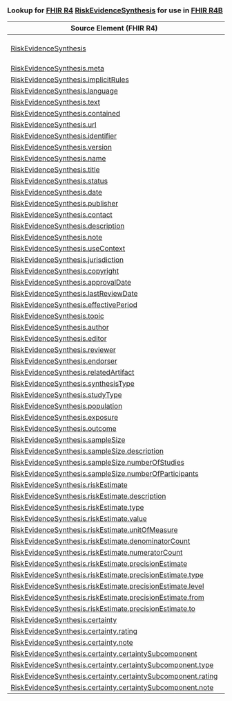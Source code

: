 ### Lookup for [FHIR R4](https://hl7.org/fhir/R4/) [RiskEvidenceSynthesis](https://hl7.org/fhir/R4/RiskEvidenceSynthesis.html) for use in [FHIR R4B](https://hl7.org/fhir/R4B/)

| Source Element (FHIR R4) | Usage | Target |
| -------------- | ----- | ------ |
| [RiskEvidenceSynthesis](https://hl7.org/fhir/R4/RiskEvidenceSynthesis.html#resource) | `UseExtension` | [http://hl7.org/fhir/4.0/StructureDefinition/extension-RiskEvidenceSynthesis](StructureDefinition-ext-R4-RiskEvidenceSynthesis.html) |
| [RiskEvidenceSynthesis.meta](https://hl7.org/fhir/R4/RiskEvidenceSynthesis.html#resource) | `UseBasicElement` | [Resource.meta](https://hl7.org/fhir/R4B/Resource.html#resource) |
| [RiskEvidenceSynthesis.implicitRules](https://hl7.org/fhir/R4/RiskEvidenceSynthesis.html#resource) | `UseBasicElement` | [Resource.implicitRules](https://hl7.org/fhir/R4B/Resource.html#resource) |
| [RiskEvidenceSynthesis.language](https://hl7.org/fhir/R4/RiskEvidenceSynthesis.html#resource) | `UseBasicElement` | [Resource.language](https://hl7.org/fhir/R4B/Resource.html#resource) |
| [RiskEvidenceSynthesis.text](https://hl7.org/fhir/R4/RiskEvidenceSynthesis.html#resource) | `UseBasicElement` | [DomainResource.text](https://hl7.org/fhir/R4B/DomainResource.html#resource) |
| [RiskEvidenceSynthesis.contained](https://hl7.org/fhir/R4/RiskEvidenceSynthesis.html#resource) | `UseBasicElement` | [DomainResource.contained](https://hl7.org/fhir/R4B/DomainResource.html#resource) |
| [RiskEvidenceSynthesis.url](https://hl7.org/fhir/R4/RiskEvidenceSynthesis.html#resource) | `UseExtensionFromAncestor` | - |
| [RiskEvidenceSynthesis.identifier](https://hl7.org/fhir/R4/RiskEvidenceSynthesis.html#resource) | `UseBasicElement` | [Basic.identifier](https://hl7.org/fhir/R4B/Basic.html#resource) |
| [RiskEvidenceSynthesis.version](https://hl7.org/fhir/R4/RiskEvidenceSynthesis.html#resource) | `UseExtensionFromAncestor` | - |
| [RiskEvidenceSynthesis.name](https://hl7.org/fhir/R4/RiskEvidenceSynthesis.html#resource) | `UseExtensionFromAncestor` | - |
| [RiskEvidenceSynthesis.title](https://hl7.org/fhir/R4/RiskEvidenceSynthesis.html#resource) | `UseExtensionFromAncestor` | - |
| [RiskEvidenceSynthesis.status](https://hl7.org/fhir/R4/RiskEvidenceSynthesis.html#resource) | `UseExtensionFromAncestor` | - |
| [RiskEvidenceSynthesis.date](https://hl7.org/fhir/R4/RiskEvidenceSynthesis.html#resource) | `UseExtensionFromAncestor` | - |
| [RiskEvidenceSynthesis.publisher](https://hl7.org/fhir/R4/RiskEvidenceSynthesis.html#resource) | `UseExtensionFromAncestor` | - |
| [RiskEvidenceSynthesis.contact](https://hl7.org/fhir/R4/RiskEvidenceSynthesis.html#resource) | `UseExtensionFromAncestor` | - |
| [RiskEvidenceSynthesis.description](https://hl7.org/fhir/R4/RiskEvidenceSynthesis.html#resource) | `UseExtensionFromAncestor` | - |
| [RiskEvidenceSynthesis.note](https://hl7.org/fhir/R4/RiskEvidenceSynthesis.html#resource) | `UseExtensionFromAncestor` | - |
| [RiskEvidenceSynthesis.useContext](https://hl7.org/fhir/R4/RiskEvidenceSynthesis.html#resource) | `UseExtensionFromAncestor` | - |
| [RiskEvidenceSynthesis.jurisdiction](https://hl7.org/fhir/R4/RiskEvidenceSynthesis.html#resource) | `UseExtensionFromAncestor` | - |
| [RiskEvidenceSynthesis.copyright](https://hl7.org/fhir/R4/RiskEvidenceSynthesis.html#resource) | `UseExtensionFromAncestor` | - |
| [RiskEvidenceSynthesis.approvalDate](https://hl7.org/fhir/R4/RiskEvidenceSynthesis.html#resource) | `UseExtensionFromAncestor` | - |
| [RiskEvidenceSynthesis.lastReviewDate](https://hl7.org/fhir/R4/RiskEvidenceSynthesis.html#resource) | `UseExtensionFromAncestor` | - |
| [RiskEvidenceSynthesis.effectivePeriod](https://hl7.org/fhir/R4/RiskEvidenceSynthesis.html#resource) | `UseExtensionFromAncestor` | - |
| [RiskEvidenceSynthesis.topic](https://hl7.org/fhir/R4/RiskEvidenceSynthesis.html#resource) | `UseExtensionFromAncestor` | - |
| [RiskEvidenceSynthesis.author](https://hl7.org/fhir/R4/RiskEvidenceSynthesis.html#resource) | `UseBasicElement` | [Basic.author](https://hl7.org/fhir/R4B/Basic.html#resource) |
| [RiskEvidenceSynthesis.editor](https://hl7.org/fhir/R4/RiskEvidenceSynthesis.html#resource) | `UseExtensionFromAncestor` | - |
| [RiskEvidenceSynthesis.reviewer](https://hl7.org/fhir/R4/RiskEvidenceSynthesis.html#resource) | `UseExtensionFromAncestor` | - |
| [RiskEvidenceSynthesis.endorser](https://hl7.org/fhir/R4/RiskEvidenceSynthesis.html#resource) | `UseExtensionFromAncestor` | - |
| [RiskEvidenceSynthesis.relatedArtifact](https://hl7.org/fhir/R4/RiskEvidenceSynthesis.html#resource) | `UseExtensionFromAncestor` | - |
| [RiskEvidenceSynthesis.synthesisType](https://hl7.org/fhir/R4/RiskEvidenceSynthesis.html#resource) | `UseExtensionFromAncestor` | - |
| [RiskEvidenceSynthesis.studyType](https://hl7.org/fhir/R4/RiskEvidenceSynthesis.html#resource) | `UseExtensionFromAncestor` | - |
| [RiskEvidenceSynthesis.population](https://hl7.org/fhir/R4/RiskEvidenceSynthesis.html#resource) | `UseExtensionFromAncestor` | - |
| [RiskEvidenceSynthesis.exposure](https://hl7.org/fhir/R4/RiskEvidenceSynthesis.html#resource) | `UseExtensionFromAncestor` | - |
| [RiskEvidenceSynthesis.outcome](https://hl7.org/fhir/R4/RiskEvidenceSynthesis.html#resource) | `UseExtensionFromAncestor` | - |
| [RiskEvidenceSynthesis.sampleSize](https://hl7.org/fhir/R4/RiskEvidenceSynthesis.html#resource) | `UseExtensionFromAncestor` | - |
| [RiskEvidenceSynthesis.sampleSize.description](https://hl7.org/fhir/R4/RiskEvidenceSynthesis.html#resource) | `UseExtensionFromAncestor` | - |
| [RiskEvidenceSynthesis.sampleSize.numberOfStudies](https://hl7.org/fhir/R4/RiskEvidenceSynthesis.html#resource) | `UseExtensionFromAncestor` | - |
| [RiskEvidenceSynthesis.sampleSize.numberOfParticipants](https://hl7.org/fhir/R4/RiskEvidenceSynthesis.html#resource) | `UseExtensionFromAncestor` | - |
| [RiskEvidenceSynthesis.riskEstimate](https://hl7.org/fhir/R4/RiskEvidenceSynthesis.html#resource) | `UseExtensionFromAncestor` | - |
| [RiskEvidenceSynthesis.riskEstimate.description](https://hl7.org/fhir/R4/RiskEvidenceSynthesis.html#resource) | `UseExtensionFromAncestor` | - |
| [RiskEvidenceSynthesis.riskEstimate.type](https://hl7.org/fhir/R4/RiskEvidenceSynthesis.html#resource) | `UseExtensionFromAncestor` | - |
| [RiskEvidenceSynthesis.riskEstimate.value](https://hl7.org/fhir/R4/RiskEvidenceSynthesis.html#resource) | `UseExtensionFromAncestor` | - |
| [RiskEvidenceSynthesis.riskEstimate.unitOfMeasure](https://hl7.org/fhir/R4/RiskEvidenceSynthesis.html#resource) | `UseExtensionFromAncestor` | - |
| [RiskEvidenceSynthesis.riskEstimate.denominatorCount](https://hl7.org/fhir/R4/RiskEvidenceSynthesis.html#resource) | `UseExtensionFromAncestor` | - |
| [RiskEvidenceSynthesis.riskEstimate.numeratorCount](https://hl7.org/fhir/R4/RiskEvidenceSynthesis.html#resource) | `UseExtensionFromAncestor` | - |
| [RiskEvidenceSynthesis.riskEstimate.precisionEstimate](https://hl7.org/fhir/R4/RiskEvidenceSynthesis.html#resource) | `UseExtensionFromAncestor` | - |
| [RiskEvidenceSynthesis.riskEstimate.precisionEstimate.type](https://hl7.org/fhir/R4/RiskEvidenceSynthesis.html#resource) | `UseExtensionFromAncestor` | - |
| [RiskEvidenceSynthesis.riskEstimate.precisionEstimate.level](https://hl7.org/fhir/R4/RiskEvidenceSynthesis.html#resource) | `UseExtensionFromAncestor` | - |
| [RiskEvidenceSynthesis.riskEstimate.precisionEstimate.from](https://hl7.org/fhir/R4/RiskEvidenceSynthesis.html#resource) | `UseExtensionFromAncestor` | - |
| [RiskEvidenceSynthesis.riskEstimate.precisionEstimate.to](https://hl7.org/fhir/R4/RiskEvidenceSynthesis.html#resource) | `UseExtensionFromAncestor` | - |
| [RiskEvidenceSynthesis.certainty](https://hl7.org/fhir/R4/RiskEvidenceSynthesis.html#resource) | `UseExtensionFromAncestor` | - |
| [RiskEvidenceSynthesis.certainty.rating](https://hl7.org/fhir/R4/RiskEvidenceSynthesis.html#resource) | `UseExtensionFromAncestor` | - |
| [RiskEvidenceSynthesis.certainty.note](https://hl7.org/fhir/R4/RiskEvidenceSynthesis.html#resource) | `UseExtensionFromAncestor` | - |
| [RiskEvidenceSynthesis.certainty.certaintySubcomponent](https://hl7.org/fhir/R4/RiskEvidenceSynthesis.html#resource) | `UseExtensionFromAncestor` | - |
| [RiskEvidenceSynthesis.certainty.certaintySubcomponent.type](https://hl7.org/fhir/R4/RiskEvidenceSynthesis.html#resource) | `UseExtensionFromAncestor` | - |
| [RiskEvidenceSynthesis.certainty.certaintySubcomponent.rating](https://hl7.org/fhir/R4/RiskEvidenceSynthesis.html#resource) | `UseExtensionFromAncestor` | - |
| [RiskEvidenceSynthesis.certainty.certaintySubcomponent.note](https://hl7.org/fhir/R4/RiskEvidenceSynthesis.html#resource) | `UseExtensionFromAncestor` | - |
